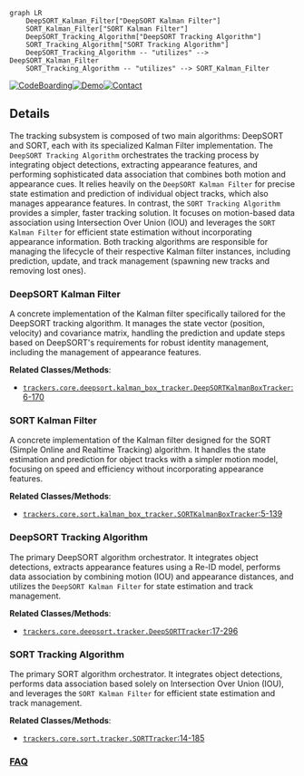 ```mermaid
graph LR
    DeepSORT_Kalman_Filter["DeepSORT Kalman Filter"]
    SORT_Kalman_Filter["SORT Kalman Filter"]
    DeepSORT_Tracking_Algorithm["DeepSORT Tracking Algorithm"]
    SORT_Tracking_Algorithm["SORT Tracking Algorithm"]
    DeepSORT_Tracking_Algorithm -- "utilizes" --> DeepSORT_Kalman_Filter
    SORT_Tracking_Algorithm -- "utilizes" --> SORT_Kalman_Filter
```

[![CodeBoarding](https://img.shields.io/badge/Generated%20by-CodeBoarding-9cf?style=flat-square)](https://github.com/CodeBoarding/GeneratedOnBoardings)[![Demo](https://img.shields.io/badge/Try%20our-Demo-blue?style=flat-square)](https://www.codeboarding.org/demo)[![Contact](https://img.shields.io/badge/Contact%20us%20-%20contact@codeboarding.org-lightgrey?style=flat-square)](mailto:contact@codeboarding.org)

## Details

The tracking subsystem is composed of two main algorithms: DeepSORT and SORT, each with its specialized Kalman Filter implementation. The `DeepSORT Tracking Algorithm` orchestrates the tracking process by integrating object detections, extracting appearance features, and performing sophisticated data association that combines both motion and appearance cues. It relies heavily on the `DeepSORT Kalman Filter` for precise state estimation and prediction of individual object tracks, which also manages appearance features. In contrast, the `SORT Tracking Algorithm` provides a simpler, faster tracking solution. It focuses on motion-based data association using Intersection Over Union (IOU) and leverages the `SORT Kalman Filter` for efficient state estimation without incorporating appearance information. Both tracking algorithms are responsible for managing the lifecycle of their respective Kalman filter instances, including prediction, update, and track management (spawning new tracks and removing lost ones).

### DeepSORT Kalman Filter
A concrete implementation of the Kalman filter specifically tailored for the DeepSORT tracking algorithm. It manages the state vector (position, velocity) and covariance matrix, handling the prediction and update steps based on DeepSORT's requirements for robust identity management, including the management of appearance features.


**Related Classes/Methods**:

- <a href="https://github.com/roboflow/trackers/blob/main/trackers/core/deepsort/kalman_box_tracker.py#L6-L170" target="_blank" rel="noopener noreferrer">`trackers.core.deepsort.kalman_box_tracker.DeepSORTKalmanBoxTracker`:6-170</a>


### SORT Kalman Filter
A concrete implementation of the Kalman filter designed for the SORT (Simple Online and Realtime Tracking) algorithm. It handles the state estimation and prediction for object tracks with a simpler motion model, focusing on speed and efficiency without incorporating appearance features.


**Related Classes/Methods**:

- <a href="https://github.com/roboflow/trackers/blob/main/trackers/core/sort/kalman_box_tracker.py#L5-L139" target="_blank" rel="noopener noreferrer">`trackers.core.sort.kalman_box_tracker.SORTKalmanBoxTracker`:5-139</a>


### DeepSORT Tracking Algorithm
The primary DeepSORT algorithm orchestrator. It integrates object detections, extracts appearance features using a Re-ID model, performs data association by combining motion (IOU) and appearance distances, and utilizes the `DeepSORT Kalman Filter` for state estimation and track management.


**Related Classes/Methods**:

- <a href="https://github.com/roboflow/trackers/blob/main/trackers/core/deepsort/tracker.py#L17-L296" target="_blank" rel="noopener noreferrer">`trackers.core.deepsort.tracker.DeepSORTTracker`:17-296</a>


### SORT Tracking Algorithm
The primary SORT algorithm orchestrator. It integrates object detections, performs data association based solely on Intersection Over Union (IOU), and leverages the `SORT Kalman Filter` for efficient state estimation and track management.


**Related Classes/Methods**:

- <a href="https://github.com/roboflow/trackers/blob/main/trackers/core/sort/tracker.py#L14-L185" target="_blank" rel="noopener noreferrer">`trackers.core.sort.tracker.SORTTracker`:14-185</a>




### [FAQ](https://github.com/CodeBoarding/GeneratedOnBoardings/tree/main?tab=readme-ov-file#faq)